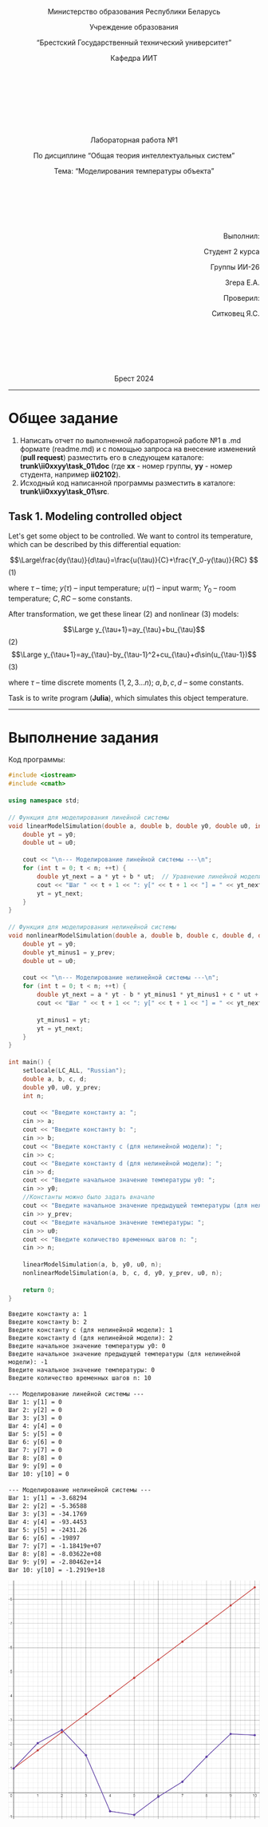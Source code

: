 <p align="center"> Министерство образования Республики Беларусь</p>
<p align="center">Учреждение образования</p>
<p align="center">“Брестский Государственный технический университет”</p>
<p align="center">Кафедра ИИТ</p>
<br><br><br><br><br><br><br>
<p align="center">Лабораторная работа №1</p>
<p align="center">По дисциплине “Общая теория интеллектуальных систем”</p>
<p align="center">Тема: “Моделирования температуры объекта”</p>
<br><br><br><br><br>
<p align="right">Выполнил:</p>
<p align="right">Студент 2 курса</p>
<p align="right">Группы ИИ-26</p>
<p align="right">Згера Е.А.</p>
<p align="right">Проверил:</p>
<p align="right">Ситковец Я.С.</p>
<br><br><br><br><br>
<p align="center">Брест 2024</p>

<hr>

# Общее задание #
1. Написать отчет по выполненной лабораторной работе №1 в .md формате (readme.md) и с помощью запроса на внесение изменений (**pull request**) разместить его в следующем каталоге: **trunk\ii0xxyy\task_01\doc** (где **xx** - номер группы, **yy** - номер студента, например **ii02102**).
2. Исходный код написанной программы разместить в каталоге: **trunk\ii0xxyy\task_01\src**.
## Task 1. Modeling controlled object ##
Let's get some object to be controlled. We want to control its temperature, which can be described by this differential equation:

$$\Large\frac{dy(\tau)}{d\tau}=\frac{u(\tau)}{C}+\frac{Y_0-y(\tau)}{RC} $$ (1)

where $\tau$ – time; $y(\tau)$ – input temperature; $u(\tau)$ – input warm; $Y_0$ – room temperature; $C,RC$ – some constants.

After transformation, we get these linear (2) and nonlinear (3) models:

$$\Large y_{\tau+1}=ay_{\tau}+bu_{\tau}$$ (2)
$$\Large y_{\tau+1}=ay_{\tau}-by_{\tau-1}^2+cu_{\tau}+d\sin(u_{\tau-1})$$ (3)

where $\tau$ – time discrete moments ($1,2,3{\dots}n$); $a,b,c,d$ – some constants.

Task is to write program (**Julia**), which simulates this object temperature.

<hr>

# Выполнение задания #

Код программы:
```C++
#include <iostream>
#include <cmath> 

using namespace std;

// Функция для моделирования линейной системы
void linearModelSimulation(double a, double b, double y0, double u0, int n) {
    double yt = y0;  
    double ut = u0;  

    cout << "\n--- Моделирование линейной системы ---\n";
    for (int t = 0; t < n; ++t) {
        double yt_next = a * yt + b * ut;  // Уравнение линейной модели
        cout << "Шаг " << t + 1 << ": y[" << t + 1 << "] = " << yt_next << endl;
        yt = yt_next;
    }
}

// Функция для моделирования нелинейной системы
void nonlinearModelSimulation(double a, double b, double c, double d, double y0, double y_prev, double u0, int n) {
    double yt = y0;           
    double yt_minus1 = y_prev; 
    double ut = u0;           

    cout << "\n--- Моделирование нелинейной системы ---\n";
    for (int t = 0; t < n; ++t) {
        double yt_next = a * yt - b * yt_minus1 * yt_minus1 + c * ut + d * sin(ut - 1);  // Уравнение нелинейной модели
        cout << "Шаг " << t + 1 << ": y[" << t + 1 << "] = " << yt_next << endl;

        yt_minus1 = yt;  
        yt = yt_next;
    }
}

int main() {
    setlocale(LC_ALL, "Russian");
    double a, b, c, d;  
    double y0, u0, y_prev;  
    int n;  

    cout << "Введите константу a: ";
    cin >> a;
    cout << "Введите константу b: ";
    cin >> b;
    cout << "Введите константу c (для нелинейной модели): ";
    cin >> c;
    cout << "Введите константу d (для нелинейной модели): ";
    cin >> d;
    cout << "Введите начальное значение температуры y0: ";
    cin >> y0;                                                      
    //Константы можно было задать вначале
    cout << "Введите начальное значение предыдущей температуры (для нелинейной модели): ";
    cin >> y_prev;
    cout << "Введите начальное значение температуры: ";
    cin >> u0;
    cout << "Введите количество временных шагов n: ";
    cin >> n;

    linearModelSimulation(a, b, y0, u0, n);
    nonlinearModelSimulation(a, b, c, d, y0, y_prev, u0, n);

    return 0;
}
```     
```
Введите константу a: 1
Введите константу b: 2
Введите константу c (для нелинейной модели): 1
Введите константу d (для нелинейной модели): 2
Введите начальное значение температуры y0: 0
Введите начальное значение предыдущей температуры (для нелинейной модели): -1
Введите начальное значение температуры: 0
Введите количество временных шагов n: 10

--- Моделирование линейной системы ---
Шаг 1: y[1] = 0
Шаг 2: y[2] = 0
Шаг 3: y[3] = 0
Шаг 4: y[4] = 0
Шаг 5: y[5] = 0
Шаг 6: y[6] = 0
Шаг 7: y[7] = 0
Шаг 8: y[8] = 0
Шаг 9: y[9] = 0
Шаг 10: y[10] = 0

--- Моделирование нелинейной системы ---
Шаг 1: y[1] = -3.68294
Шаг 2: y[2] = -5.36588
Шаг 3: y[3] = -34.1769
Шаг 4: y[4] = -93.4453
Шаг 5: y[5] = -2431.26
Шаг 6: y[6] = -19897
Шаг 7: y[7] = -1.18419e+07
Шаг 8: y[8] = -8.03622e+08
Шаг 9: y[9] = -2.80462e+14
Шаг 10: y[10] = -1.2919e+18
```
![График](./graphics.png)
